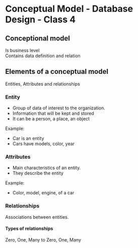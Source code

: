 # Conceptual Model - Database Design - Class 4

## Conceptional model

Is business level  
Contains data definition and relation

## Elements of a conceptual model

Entities, Attributes and relationships

### Entity
* Group of data of interest to the organization.
* Information that will be kept and stored
* It can be a person, a place, an object

Example:
* Car is an entity
* Cars have models, color, year

### Attributes
* Main characteristics of an entity.
* They describe the entity

Example:
* Color, model, engine, of a car

### Relationships
Associations between entities.

#### Types of relationships
Zero, One, Many to Zero, One, Many